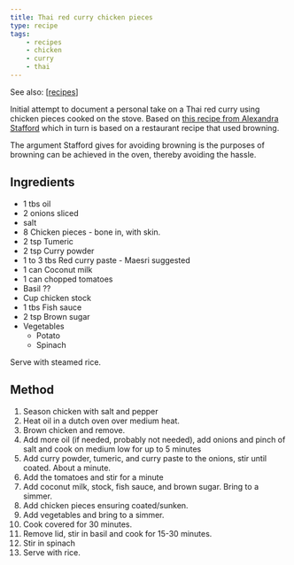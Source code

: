 ```yaml
---
title: Thai red curry chicken pieces
type: recipe
tags: 
    - recipes
    - chicken
    - curry
    - thai
---
```


See also: [[recipes]]

Initial attempt to document a personal take on a Thai red curry using chicken pieces cooked on the stove. Based on [this recipe from Alexandra Stafford](https://alexandracooks.com/2019/09/22/one-pot-thai-chicken-curry/) which in turn is based on a restaurant recipe that used browning.

The argument Stafford gives for avoiding browning is the purposes of browning can be achieved in the oven, thereby avoiding the hassle.


## Ingredients

- 1 tbs oil
- 2 onions sliced
- salt
- 8 Chicken pieces - bone in, with skin.
- 2 tsp Tumeric
- 2 tsp Curry powder
- 1 to 3 tbs Red curry paste - Maesri suggested
- 1 can Coconut milk
- 1 can chopped tomatoes
- Basil ??
- Cup chicken stock
- 1 tbs Fish sauce
- 2 tsp Brown sugar
- Vegetables
    - Potato
    - Spinach

Serve with steamed rice.

## Method

1. Season chicken with salt and pepper
2. Heat oil in a dutch oven over medium heat.
3. Brown chicken and remove. 
4. Add more oil (if needed, probably not needed), add onions and pinch of salt and cook on medium low for up to 5 minutes
5. Add curry powder, tumeric, and curry paste to the onions, stir until coated. About a minute.
6. Add the tomatoes and stir for a minute
7. Add coconut milk, stock, fish sauce, and brown sugar. Bring to a simmer.
8. Add chicken pieces ensuring coated/sunken.
9. Add vegetables and bring to a simmer.
10. Cook covered for 30 minutes.
11. Remove lid, stir in basil and cook for 15-30 minutes.
12. Stir in spinach
13. Serve with rice.


[//begin]: # "Autogenerated link references for markdown compatibility"
[recipes]: recipes "Recipes"
[//end]: # "Autogenerated link references"